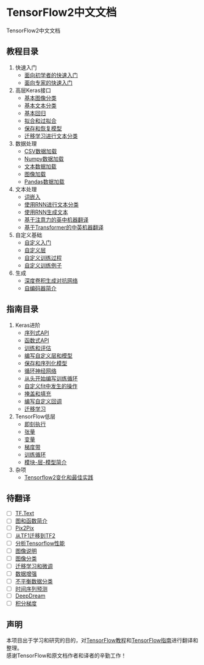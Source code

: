 # TensorFlow2中文文档
TensorFlow2中文文档
## 教程目录
1. 快速入门
   - [面向初学者的快速入门](面向初学者的快速入门.ipynb)
   - [面向专家的快速入门](面向专家的快速入门.ipynb)
2. 高层Keras接口
   - [基本图像分类](基本图像分类.ipynb)
   - [基本文本分类](基本文本分类.ipynb)
   - [基本回归](基本回归.ipynb)
   - [拟合和过拟合](过拟合和欠拟合.ipynb)
   - [保存和恢复模型](保存和恢复模型.ipynb)
   - [迁移学习进行文本分类](使用TFHub进行文本分类.ipynb)
3. 数据处理
   - [CSV数据加载](使用tf.data加载csv数据.ipynb)
   - [Numpy数据加载](使用tf.data加载NumPy数据.ipynb)
   - [文本数据加载](使用tf.data加载文本数据.ipynb)
   - [图像加载](使用tf.data加载图片.ipynb)
   - [Pandas数据加载](pandas数据加载.ipynb)
4. 文本处理
   - [词嵌入](词嵌入.ipynb)
   - [使用RNN进行文本分类](使用RNN文本分类.ipynb)
   - [使用RNN生成文本](使用RNN生成文本.ipynb)
   - [基于注意力的英中机器翻译](基于注意力机制的英中机器翻译.ipynb)
   - [基于Transformer的中英机器翻译](基于Transformer的中英机器翻译.ipynb)
5. 自定义基础
   - [自定义入门](自定义基础.ipynb)
   - [自定义层](自定义层.ipynb)
   - [自定义训练过程](自定义训练.ipynb)
   - [自定义训练例子](自定义训练例子.ipynb)
6. 生成
   - [深度卷积生成对抗网络](深度卷积生成对抗网络.ipynb)
   - [自编码器简介](自编码器简介.ipynb)
## 指南目录
1. Keras进阶
   - [序列式API](序列式API.ipynb)
   - [函数式API](Keras函数式API.ipynb)
   - [训练和评估](训练和评估.ipynb)
   - [编写自定义层和模型](编写自定义层和模型.ipynb)
   - [保存和序列化模型](保存和序列化模型.ipynb)
   - [循环神经网络](Keras循环神经网络.ipynb)
   - [从头开始编写训练循环](从头开始编写训练循环.ipynb)
   - [自定义fit中发生的操作](自定义fit()中发生的操作.ipynb)
   - [掩盖和填充](掩盖和填充.ipynb)
   - [编写自定义回调](编写自定义回调.ipynb)
   - [迁移学习](迁移学习.ipynb)
2. TensorFlow低层
   - [即刻执行](即刻执行.ipynb)
   - [张量](TensorFlow张量.ipynb)
   - [变量](TensorFlow变量.ipynb)
   - [梯度带](梯度带.ipynb)
   - [训练循环](训练循环.ipynb)
   - [模块-层-模型简介](模块-层-模型简介.ipynb)
3. 杂项
   - [Tensorflow2变化和最佳实践](Tensorflow2变化和最佳实践.ipynb)
## 待翻译
- [ ] [TF.Text](https://tensorflow.google.cn/tutorials/tensorflow_text/intro)
- [ ] [图和函数简介](https://tensorflow.google.cn/guide/intro_to_graphs)
- [ ] [Pix2Pix](https://tensorflow.google.cn/tutorials/generative/pix2pix)
- [ ] [从TF1迁移到TF2](https://tensorflow.google.cn/guide/migrate)
- [ ] [分析Tensorflow性能](https://tensorflow.google.cn/guide/profiler)
- [ ] [图像说明](https://tensorflow.google.cn/tutorials/text/image_captioning)
- [ ] [图像分类](https://tensorflow.google.cn/tutorials/images/classification)
- [ ] [迁移学习和微调](https://tensorflow.google.cn/tutorials/images/transfer_learning)
- [ ] [数据增强](https://tensorflow.google.cn/tutorials/images/data_augmentation)
- [ ] [不平衡数据分类](https://tensorflow.google.cn/tutorials/structured_data/imbalanced_data)
- [ ] [时间序列预测](https://tensorflow.google.cn/tutorials/structured_data/time_series)
- [ ] [DeepDream](https://tensorflow.google.cn/tutorials/generative/deepdream)
- [ ] [积分梯度](https://tensorflow.google.cn/tutorials/interpretability/integrated_gradients)
## 声明
本项目出于学习和研究的目的，对[TensorFlow教程](https://tensorflow.google.cn/tutorials)和[TensorFlow指南](https://tensorflow.google.cn/guide)进行翻译和整理。</br>
感谢TensorFlow和原文档作者和译者的辛勤工作！
